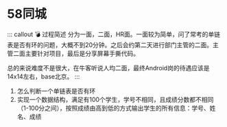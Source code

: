 # 58同城

::: callout 💣 过程简述
分为一面，二面，HR面。一面较为简单，问了常考的单链表是否有环的问题，大概不到20分钟。之后会约第二天进行部门主管的二面。主管二面主要针对项目，最后是分享屏幕手撕代码。

总的来说难度不是很大，在牛客听说人均二面，最终Android岗的待遇应该是14x14左右，base北京。
:::

1. 怎么判断一个单链表是否有环
2. 实现一个数据结构，满足有100个学生，学号不相同，且成绩分数都不相同（1-100分之间），按照成绩由高到低的方式输出学生的所有信息：学号、姓名、成绩
